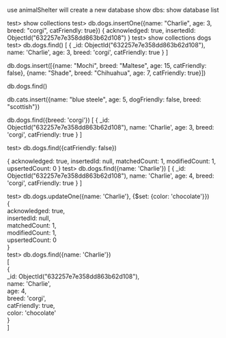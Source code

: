 use animalShelter will create a new database
show dbs: show database list 

test> show collections
test> db.dogs.insertOne({name: "Charlie", age: 3, breed: "corgi", catFriendly: true})
{
  acknowledged: true,
  insertedId: ObjectId("632257e7e358dd863b62d108")
}
test> show collections
dogs
test> db.dogs.find()
[
  {
    _id: ObjectId("632257e7e358dd863b62d108"),
    name: 'Charlie',
    age: 3,
    breed: 'corgi',
    catFriendly: true
  }
]


db.dogs.insert([{name: "Mochi", breed: "Maltese", age: 15, catFriendly: false}, {name: "Shade", breed: "Chihuahua", age: 7, catFriendly: true}])

db.dogs.find()

db.cats.insert({name: "blue steele", age: 5, dogFriendly: false, breed: "scottish"})


 db.dogs.find({breed: 'corgi'})
[
  {
    _id: ObjectId("632257e7e358dd863b62d108"),
    name: 'Charlie',
    age: 3,
    breed: 'corgi',
    catFriendly: true
  }
]

test> db.dogs.find({catFriendly: false})

{
  acknowledged: true,
  insertedId: null,
  matchedCount: 1,
  modifiedCount: 1,
  upsertedCount: 0
}
test> db.dogs.find({name: 'Charlie'})
[
  {
    _id: ObjectId("632257e7e358dd863b62d108"),
    name: 'Charlie',
    age: 4,
    breed: 'corgi',
    catFriendly: true
  }
]

test> db.dogs.updateOne({name: 'Charlie'}, {$set: {color: 'chocolate'}})      
{                                                                             
  acknowledged: true,                                                         
  insertedId: null,                                                           
  matchedCount: 1,                                                            
  modifiedCount: 1,                                                           
  upsertedCount: 0                                                            
}                                                                             
test> db.dogs.find({name: 'Charlie'})                                         
[                                                                             
  {                                                                           
    _id: ObjectId("632257e7e358dd863b62d108"),                                
    name: 'Charlie',                                                          
    age: 4,                                                                   
    breed: 'corgi',                                                           
    catFriendly: true,                                                        
    color: 'chocolate'                                                        
  }                                                                           
]                                                                             